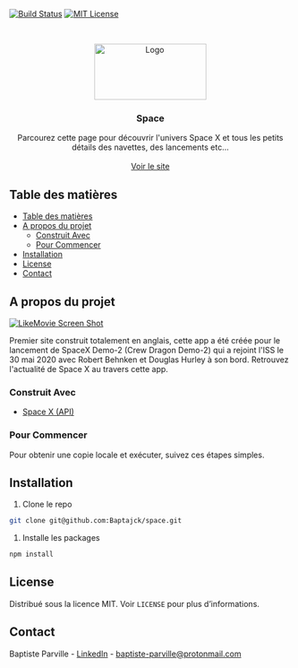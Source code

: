 <!-- PROJECT SHIELDS -->
[![Build Status][build-shield]]()
[![MIT License][license-shield]][license-url]



<!-- PROJECT LOGO -->
<br />
<p align="center">
  <a href="https://space.baptjack.fr">
    <img src="https://i.imgur.com/YD0CVyW.png" alt="Logo" width="200" height="100">
  </a>

  <h3 align="center">Space</h3>

  <p align="center">
    Parcourez cette page pour découvrir l'univers Space X et tous les petits détails des navettes, des lancements etc...
    <br />
    <br />
    <a href="http://space.baptjack.fr">Voir le site</a>
  </p>
</p>



<!-- TABLE OF CONTENTS -->
## Table des matières

- [Table des matières](#table-des-matières)
- [A propos du projet](#a-propos-du-projet)
  - [Construit Avec](#construit-avec)
  - [Pour Commencer](#pour-commencer)
- [Installation](#installation)
- [License](#license)
- [Contact](#contact)



<!-- ABOUT THE PROJECT -->
## A propos du projet

[![LikeMovie Screen Shot][product-screenshot]](https://i.imgur.com/IYOJ3VA.png)

Premier site construit totalement en anglais, cette app a été créée pour le lancement de SpaceX Demo-2 (Crew Dragon Demo-2) qui a rejoint l'ISS le 30 mai 2020 avec Robert Behnken et Douglas Hurley à son bord. Retrouvez l'actualité de Space X au travers cette app.

### Construit Avec

* [Space X (API)](https://docs.spacexdata.com/)

<!-- GETTING STARTED -->
### Pour Commencer

Pour obtenir une copie locale et exécuter, suivez ces étapes simples.

## Installation

1. Clone le repo
```sh
git clone git@github.com:Baptajck/space.git
```
1. Installe les packages
```sh
npm install
```

<!-- LICENSE -->
## License

Distribué sous la licence MIT. Voir `LICENSE` pour plus d’informations.



<!-- CONTACT -->
## Contact

Baptiste Parville - [LinkedIn](https://linkedin.com/in/baptiste-parville) - baptiste-parville@protonmail.com


<!-- MARKDOWN LINKS & IMAGES -->
[build-shield]: https://img.shields.io/badge/build-passing-brightgreen.svg?style=flat-square
[contributors-shield]: https://img.shields.io/badge/contributors-1-orange.svg?style=flat-square
[license-shield]: https://img.shields.io/badge/license-MIT-blue.svg?style=flat-square
[license-url]: https://choosealicense.com/licenses/mit
[linkedin-shield]: https://img.shields.io/badge/-LinkedIn-black.svg?style=flat-square&logo=linkedin&colorB=555
[linkedin-url]: https://linkedin.com/in/othneildrew
[product-screenshot]: https://i.imgur.com/mKEPb6Z.png
